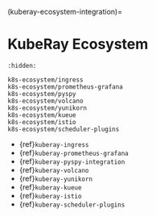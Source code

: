 (kuberay-ecosystem-integration)=

# KubeRay Ecosystem

```{toctree}
:hidden:

k8s-ecosystem/ingress
k8s-ecosystem/prometheus-grafana
k8s-ecosystem/pyspy
k8s-ecosystem/volcano
k8s-ecosystem/yunikorn
k8s-ecosystem/kueue
k8s-ecosystem/istio
k8s-ecosystem/scheduler-plugins
```

* {ref}`kuberay-ingress`
* {ref}`kuberay-prometheus-grafana`
* {ref}`kuberay-pyspy-integration`
* {ref}`kuberay-volcano`
* {ref}`kuberay-yunikorn`
* {ref}`kuberay-kueue`
* {ref}`kuberay-istio`
* {ref}`kuberay-scheduler-plugins`
